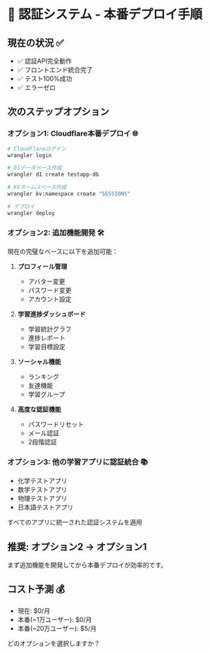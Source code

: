 # 🎯 認証システム - 本番デプロイ手順

## 現在の状況 ✅
- ✅ 認証API完全動作
- ✅ フロントエンド統合完了
- ✅ テスト100%成功
- ✅ エラーゼロ

## 次のステップオプション

### オプション1: Cloudflare本番デプロイ 🌐
```bash
# Cloudflareログイン
wrangler login

# D1データベース作成
wrangler d1 create testapp-db

# KVネームスペース作成
wrangler kv:namespace create "SESSIONS"

# デプロイ
wrangler deploy
```

### オプション2: 追加機能開発 🛠️
現在の完璧なベースに以下を追加可能：

1. **プロフィール管理**
   - アバター変更
   - パスワード変更
   - アカウント設定

2. **学習進捗ダッシュボード**
   - 学習統計グラフ
   - 進捗レポート
   - 学習目標設定

3. **ソーシャル機能**
   - ランキング
   - 友達機能
   - 学習グループ

4. **高度な認証機能**
   - パスワードリセット
   - メール認証
   - 2段階認証

### オプション3: 他の学習アプリに認証統合 📚
- 化学テストアプリ
- 数学テストアプリ  
- 物理テストアプリ
- 日本語テストアプリ

すべてのアプリに統一された認証システムを適用

## 推奨: オプション2 → オプション1
まず追加機能を開発してから本番デプロイが効率的です。

## コスト予測 💰
- 現在: $0/月
- 本番(~1万ユーザー): $0/月
- 本番(~20万ユーザー): $5/月

どのオプションを選択しますか？